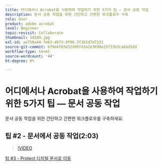 ```yaml
---
title: 어디에서나 Acrobat을 사용하여 작업하기 위한 5가지 팁 — 문서 공동 작업
description: 문서 공동 작업을 위한 간단하고 간편한 워크플로우 구축
role: User
product: adobe acrobat
level: Beginner
topic-revisit: Collaborate
thumbnail: 34509.jpg
exl-id: ae750a44-fe63-4b73-9f96-3f361d7d7221
source-git-commit: bf9e6f65d32d95fd3a2e3690e25f33b3ca6ad5dd
workflow-type: tm+mt
source-wordcount: '44'
ht-degree: 0%

---
```


# 어디에서나 Acrobat을 사용하여 작업하기 위한 5가지 팁 — 문서 공동 작업

문서 공동 작업을 위한 간단하고 간편한 워크플로우를 구축하세요.

## 팁 #2 - 문서에서 공동 작업(2:03)

>[!VIDEO](https://video.tv.adobe.com/v/34509?hidetitle=true)

[팁 #3 - Protect 디지털 문서로 이동](protect-digital-documents.md)